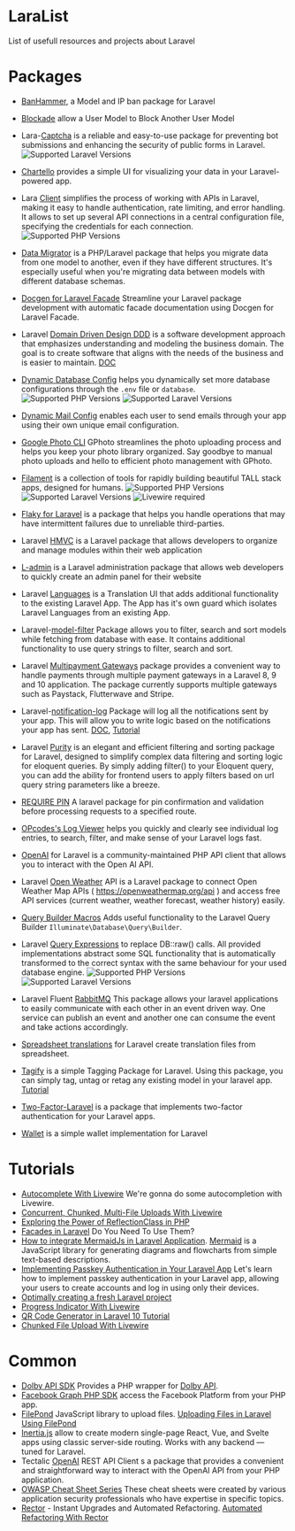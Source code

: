 # LaraList #
List of usefull resources and projects about Laravel

# Packages

* [BanHammer](https://github.com/mchev/banhammer "Banhammer, a Model and IP ban package for Laravel"), a Model and IP ban package for Laravel

* [Blockade](https://github.com/cjmellor/blockade) allow a User Model to Block Another User Model
* Lara-[Captcha](https://github.com/hirenkeraliya/lara-captcha) is a reliable and easy-to-use package for preventing bot submissions and enhancing the security of public forms in Laravel.
![Supported Laravel Versions](https://img.shields.io/badge/Laravel-9%2B-blue?style=flat-square)
* [Chartello](https://github.com/chartello/chartello "Chartello") provides a simple UI for visualizing your data in your Laravel-powered app.
* Lara [Client](https://github.com/usamamuneerchaudhary/laraclient) simplifies the process of working with APIs in Laravel, making it easy to handle authentication, rate limiting, and error handling. It allows to set up several API connections in a central configuration file, specifying the credentials for each connection.
![Supported PHP Versions](https://img.shields.io/badge/PHP-8.1%2B-blue?style=flat-square)

* [Data Migrator](https://github.com/oguzhankrcb/DataMigrator) is a PHP/Laravel package that helps you migrate data from one model to another, even if they have different structures. It's especially useful when you're migrating data between models with different database schemas.
* [Docgen for Laravel Facade](https://github.com/irazasyed/docgen) Streamline your Laravel package development with automatic facade documentation using Docgen for Laravel Facade.
* Laravel [Domain Driven Design DDD](https://github.com/thejano/laravel-domain-driven-design "Laravel Domain Driven Design") is a software development approach that emphasizes understanding and modeling the business domain. The goal is to create software that aligns with the needs of the business and is easier to maintain. [DOC](https://ddd.thejano.com/guide/)

* [Dynamic Database Config](https://github.com/ikechukwukalu/dynamicdatabaseconfig) helps you dynamically set more database configurations through the `.env` file or `database`.
![Supported PHP Versions](https://img.shields.io/badge/PHP-8.0%2B-blue?style=flat-square)
![Supported Laravel Versions](https://img.shields.io/badge/Laravel-9.0%2B-blue?style=flat-square)

* [Dynamic Mail Config](https://github.com/ikechukwukalu/dynamicmailconfig) enables each user to send emails through your app using their own unique email configuration.
* [Google Photo CLI](https://github.com/OctopyID/GPhotoCLI) GPhoto streamlines the photo uploading process and helps you keep your photo library organized. Say goodbye to manual photo uploads and hello to efficient photo management with GPhoto.

* [Filament](https://filamentphp.com/) is a collection of tools for rapidly building beautiful TALL stack apps, designed for humans.
![Supported PHP Versions](https://img.shields.io/badge/PHP-8.0%2B-blue?style=flat-square)
![Supported Laravel Versions](https://img.shields.io/badge/Laravel-8.0%2B-blue?style=flat-square)
![Livewire required](https://img.shields.io/badge/Livewire-2.0%2B-blue?style=flat-square)

* [Flaky for Laravel](https://github.com/hammerstonedev/flaky) is a package that helps you handle operations that may have intermittent failures due to unreliable third-parties.
* Laravel [HMVC](https://github.com/hexters/laramodule "Laravel HMVC") is a Laravel package that allows developers to organize and manage modules within their web application
* [L-admin](https://github.com/hexters/ladmin "L-admin") is a Laravel administration package that allows web developers to quickly create an admin panel for their website
* Laravel [Languages](https://github.com/riomigal/languages) is a Translation UI that adds additional functionality to the existing Laravel App. The App has it's own guard which isolates Laravel Languages from an existing App.
* Laravel-[model-filter](https://github.com/lacodix/laravel-model-filter/) Package allows you to filter, search and sort models while fetching from database with ease. It contains additional functionality to use query strings to filter, search and sort.
* Laravel [Multipayment Gateways](https://github.com/MusahMusah/laravel-multipayment-gateways) package provides a convenient way to handle payments through multiple payment gateways in a Laravel 8, 9 and 10 application. The package currently supports multiple gateways such as Paystack, Flutterwave and Stripe.
* Laravel-[notification-log](https://github.com/spatie/laravel-notification-log) Package will log all the notifications sent by your app. This will allow you to write logic based on the notifications your app has sent. [DOC](https://spatie.be/docs/laravel-notification-log/v1/introduction), [Tutorial](https://freek.dev/2437-log-all-notifications-sent-by-your-laravel-app)
* Laravel [Purity](https://github.com/abbasudo/laravel-purity) is an elegant and efficient filtering and sorting package for Laravel, designed to simplify complex data filtering and sorting logic for eloquent queries. By simply adding filter() to your Eloquent query, you can add the ability for frontend users to apply filters based on url query string parameters like a breeze.
* [REQUIRE PIN](https://github.com/ikechukwukalu/requirepin) A laravel package for pin confirmation and validation before processing requests to a specified route.
* [OPcodes's Log Viewer](https://github.com/opcodesio/log-viewer) helps you quickly and clearly see individual log entries, to search, filter, and make sense of your Laravel logs fast.
* [OpenAI](https://github.com/openai-php/laravel) for Laravel is a community-maintained PHP API client that allows you to interact with the Open AI API.
* Laravel [Open Weather](https://github.com/RakibDevs/openweather-laravel-api) API is a Laravel package to connect Open Weather Map APIs ( https://openweathermap.org/api ) and access free API services (current weather, weather forecast, weather history) easily.

* [Query Builder Macros](https://github.com/uteq/laravel-query-builder-macros) Adds useful functionality to the Laravel Query Builder
`Illuminate\Database\Query\Builder`.

* Laravel [Query Expressions](https://github.com/tpetry/laravel-query-expressions) to replace DB::raw() calls. All provided implementations abstract some SQL functionality that is automatically transformed to the correct syntax with the same behaviour for your used database engine. 
![Supported PHP Versions](https://img.shields.io/badge/PHP-8.1%2B-blue?style=flat-square)
![Supported Laravel Versions](https://img.shields.io/badge/Laravel-10%2B-blue?style=flat-square)
* Laravel Fluent [RabbitMQ](https://github.com/sokanacademy/Laravel-Fluent-RabbitMQ) This package allows your laravel applications to easily communicate with each other in an event driven way. One service can publish an event and another one can consume the event and take actions accordingly.
* [Spreadsheet translations](https://github.com/orkhanahmadov/spreadsheet-translations) for Laravel create translation files from spreadsheet.
* [Tagify](https://github.com/usamamuneerchaudhary/laravel-tagify "Tagify") is a simple Tagging Package for Laravel. Using this package, you can simply tag, untag or retag any existing model in your laravel app. [Tutorial](https://thewebtier.com/how-to-implement-tagging-to-laravel-models-with-tagify)
* [Two-Factor-Laravel](https://github.com/emargareten/two-factor-laravel) is a package that implements two-factor authentication for your Laravel apps.
* [Wallet](https://github.com/stephenjude/laravel-wallet "Wallet") is a simple wallet implementation for Laravel

# Tutorials
* [Autocomplete With Livewire](https://fly.io/laravel-bytes/livewire-autocomplete/) We're gonna do some autocompletion with Livewire.
* [Concurrent, Chunked, Multi-File Uploads With Livewire](https://fly.io/laravel-bytes/multi-file-upload-livewire/)
* [Exploring the Power of ReflectionClass in PHP](https://rakibdevs.medium.com/exploring-the-power-of-reflectionclass-in-php-a26d5ce533f3)
* [Facades in Laravel](https://laraveldaily.com/post/facades-laravel-how-they-work) Do You Need To Use Them?
* [How to integrate MermaidJs in Laravel Application](https://laravel-school.com/posts/how-to-integrate-mermaidjs-in-laravel-application-98).
[Mermaid](https://mermaid.js.org/intro/) is a JavaScript library for generating diagrams and flowcharts from simple text-based descriptions.
* [Implementing Passkey Authentication in Your Laravel App](https://blog.joe.codes/implementing-passkey-authentication-in-your-laravel-app) Let's learn how to implement passkey authentication in your Laravel app, allowing your users to create accounts and log in using only their devices.
* [Optimally creating a fresh Laravel project](https://devdojo.com/bluepundit/optimally-creating-a-fresh-laravel-project)
* [Progress Indicator With Livewire](https://fly.io/laravel-bytes/progress-indicator-livewire/) 
* [QR Code Generator in Laravel 10 Tutorial](https://harrk.dev/qr-code-generator-in-laravel-10-tutorial/)
* [Chunked File Upload With Livewire](https://fly.io/laravel-bytes/chunked-file-upload-livewire/)

# Common
* [Dolby API SDK](https://github.com/andreia/php-sdk-dolby-api) Provides a PHP wrapper for [Dolby API](https://docs.dolby.io/).
* [Facebook Graph PHP SDK](https://github.com/joelbutcher/facebook-php-graph-sdk) access the Facebook Platform from your PHP app.
* [FilePond](https://pqina.nl/filepond/) JavaScript library to upload files. [Uploading Files in Laravel Using FilePond](https://laravel-news.com/laravel-filepond)
* [Inertia.js](https://inertiajs.com/) allow to create modern single-page React, Vue, and Svelte apps using classic server-side routing. Works with any backend — tuned for Laravel.
* Tectalic [OpenAI](https://tectalic.com/apis/openai/docs/php) REST API Client s a package that provides a convenient and straightforward way to interact with the OpenAI API from your PHP application.
* [OWASP Cheat Sheet Series](https://cheatsheetseries.owasp.org/) These cheat sheets were created by various application security professionals who have expertise in specific topics.
* [Rector](https://github.com/rectorphp/rector) - Instant Upgrades and Automated Refactoring. [Automated Refactoring With Rector](https://tighten.com/insights/automated-refactoring-with-rector-php/)
